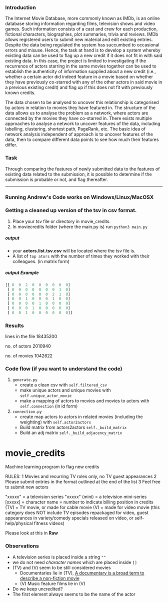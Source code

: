 ### Introduction 
The Internet Movie Database, more commonly known as IMDb, is an online database storing information regarding films, television shows and video games. Such information consists of a cast and crew for each production, fictional characters, biographies, plot summaries, trivia and reviews. IMDb allows registered users to submit new material and edit existing entries. Despite the data being regulated the system has succumbed to occasional errors and misuse. Hence, the task at hand is to develop a system whereby existing data can be used to flag up a new credit if it does not fit in with said existing data. In this case, the project is limited to investigating if the recurrence of actors starring in the same movies together can be used to establish the authenticity of information supplied about a new credit (i.e., whether a certain actor did indeed feature in a movie based on whether they have previously co-starred with any of the other actors in said movie in a previous existing credit) and flag up if this does not fit with previously known credits. 


The data chosen to be analysed to uncover this relationship is categorised by actors in relation to movies they have featured in. The structure of the data allows us to analyse the problem as a network, where actors are connected by the movies they have co-starred in. There exists multiple approaches to analyse a network to uncover features of the data, including labelling, clustering, shortest path, PageRank, etc. The basic idea of network analysis independent of approach is to uncover features of the data, then to compare different data points to see how much their features differ.

### Task
Through comparing the features of newly submitted data to the features of existing data related to the submission, it is possible to determine if the submission is probable or not, and flag thereafter.


---
### Running Andrew's Code works on Windows/Linux/MacOSX


### Getting a cleaned up version of the tsv in csv format.
1. Place your tsv file or directory in movie_credits.
2.  In moviecredits folder (where the main.py is) run `python3 main.py`

##### output
* your **actors.list.tsv.csv** will be located where the tsv file is. 
* A list of `top ators` with the number of times they worked with their colleagues. (in matrix form)


##### output Example
```python
[[ 0  0  2  0  0  0  0  0  0]
 [ 0  0  0  0  0  0  0  1  0]
 [ 0  0  0  0  0  0  2  1  0]
 [ 0  0  1  0  0  0  1  0  0]
 [ 0  0  0  0  1  0  0  0  0]
 [ 0  0  0  1  0  0  0  0  0]
 [ 0  0  1  0  0  0  0  0  0]]
```

### Results

lines in the file 18435200

no. of actors 2010940

no. of movies 1042622


### Code flow (if you want to understand the code)
1. `generate.py` 
    * create a clean csv with `self.filtered_csv`
    * make unique actors and unique movies with `self.unique_actor_movie`
    * make a mapping of actors to movies and movies to actors with `self.connection` (in id form)
2. `connection.py`
    * create map actors to actors in related movies (including the weighting) with `self.actor2actors`
    * Build matrix from actors2actors `self._build_matrix`
    * Build an adj matrix `self._build_adjacency_matrix`

# movie_credits
Machine learning program to flag new credits

 RULES:
 1       Movies and recurring TV roles only, no TV guest appearances
 2       Please submit entries in the format outlined at the end of the list
 3       Feel free to submit new actors

 "xxxxx"        = a television series
 "xxxxx" (mini) = a television mini-series
 [xxxxx]        = character name
 <xx>           = number to indicate billing position in credits
 (TV)           = TV movie, or made for cable movie
 (V)            = made for video movie (this category does NOT include TV
                  episodes repackaged for video, guest appearances in
                  variety/comedy specials released on video, or
				  self-help/physical fitness videos)


Please look at this in **Raw**


### Observations
* A television series is placed inside a string `""`
* we do not need *character names* which are placed inside `[]`
* (TV) and (V) seem to be still considered movies
	* Documentaries lie in (TV), [A documentary is a broad term to describe a non-fiction movie](http://www.desktop-documentaries.com/what-is-a-documentary.html)
	* (V) Music feature films lie in (V) 
* Do we keep uncredited?
* The first element always seems to be the name of the actor
